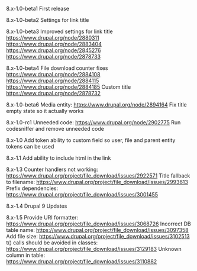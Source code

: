 8.x-1.0-beta1
First release

8.x-1.0-beta2
Settings for link title

8.x-1.0-beta3
Improved settings for link title
https://www.drupal.org/node/2880311
https://www.drupal.org/node/2883404
https://www.drupal.org/node/2845276
https://www.drupal.org/node/2878733

8.x-1.0-beta4
File download counter fixes
https://www.drupal.org/node/2884108
https://www.drupal.org/node/2884115
https://www.drupal.org/node/2884185
Custom title
https://www.drupal.org/node/2878732

8.x-1.0-beta6
Media entity: https://www.drupal.org/node/2894164
Fix title empty state so it actually works

8.x-1.0-rc1
Unneeded code: https://www.drupal.org/node/2902775
Run codesniffer and remove unneeded code

8.x-1.0
Add token ability to custom field so user, file and parent entity tokens can be used

8.x-1.1
Add ability to include html in the link

8.x-1.3
Counter handlers not working: https://www.drupal.org/project/file_download/issues/2922571
Title fallback to filename: https://www.drupal.org/project/file_download/issues/2993613
Prefix dependencies: https://www.drupal.org/project/file_download/issues/3001455

8.x-1.4
Drupal 9 Updates

8.x-1.5
Provide URI formatter: https://www.drupal.org/project/file_download/issues/3068726
Incorrect DB table name: https://www.drupal.org/project/file_download/issues/3097358
Add file size: https://www.drupal.org/project/file_download/issues/3102513
t() calls should be avoided in classes: https://www.drupal.org/project/file_download/issues/3129183
Unknown column in table: https://www.drupal.org/project/file_download/issues/3110882
